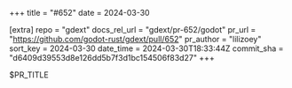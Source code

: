 +++
title = "#652"
date = 2024-03-30

[extra]
repo = "gdext"
docs_rel_url = "gdext/pr-652/godot"
pr_url = "https://github.com/godot-rust/gdext/pull/652"
pr_author = "lilizoey"
sort_key = 2024-03-30
date_time = 2024-03-30T18:33:44Z
commit_sha = "d6409d39553d8e126dd5b7f3d1bc154506f83d27"
+++

$PR_TITLE
